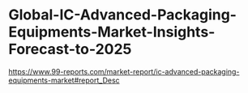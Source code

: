 # Global-IC-Advanced-Packaging-Equipments-Market-Insights-Forecast-to-2025
https://www.99-reports.com/market-report/ic-advanced-packaging-equipments-market#report_Desc
